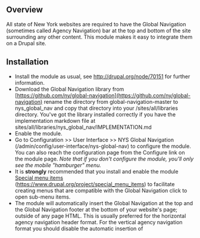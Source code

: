## Overview ##
All state of New York websites are required to have the Global Navigation
 (sometimes called Agency Navigation) bar at the top and bottom of the site
 surrounding any other
 content.  This module makes it easy to integrate them on a Drupal site.

## Installation ##
- Install the module as usual, 
  see http://drupal.org/node/70151 for further information.
- Download the Global Navigation library from 
  [https://github.com/ny/global-navigation](https://github.com/ny/global-navigation)
  rename the directory from global-navigation-master to nys_global_nav and copy
  that directory into your /sites/all/libraries directory.  You've got the
  library installed correctly if you have the implementation markdown file at
  sites/all/libraries/nys_global_nav/IMPLEMENTATION.md
- Enable the module.
- Go to Configuration >> User Interface >> NYS Global Navigation
  (/admin/config/user-interface/nys-global-nav) to configure the module.
  You can also reach the configuration page from the Configure link on the
  module page.
  *Note that if you don't configure the module, you'll only see the mobile
  "hamburger" menu.*
- It is **strongly** recommended that you install and enable the module
  [Special menu items](https://www.drupal.org/project/special_menu_items)
  (https://www.drupal.org/project/special_menu_items) to facilitate creating
  menus that are compatible with the Global Navigation click to open sub-menu
  items.
- The module will automatically insert the Global Navigation at the top
  and the Global Navigation footer at the bottom of your website's page;
  outside of any page HTML.  This is usually preferred for the horizontal
  agency navigation header format.  For the vertical agency navigation format
  you should disable the automatic insertion of  
